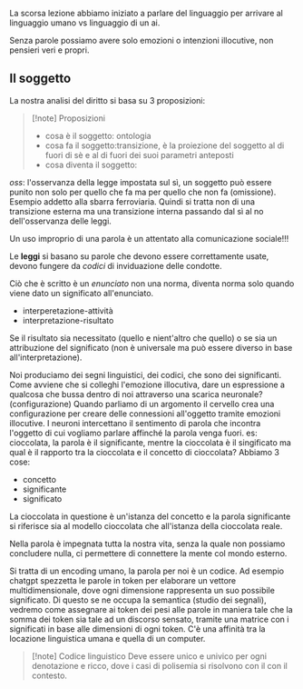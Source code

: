 La scorsa lezione abbiamo iniziato a parlare del linguaggio per arrivare al linguaggio umano vs linguaggio di un ai.

Senza parole possiamo avere solo emozioni o intenzioni illocutive, non pensieri veri e propri. 

## Il soggetto
La nostra analisi del diritto si basa su 3 proposizioni:

>[!note] Proposizioni
>- cosa è il soggetto: ontologia
>- cosa fa il soggetto:transizione, è la proiezione del soggetto al di fuori di sè e al di fuori dei suoi parametri anteposti
>- cosa diventa il soggetto:

*oss*: l'osservanza della legge impostata sul sì, un soggetto può essere punito non solo per quello che fa ma per quello che non fa (omissione). Esempio addetto alla sbarra ferroviaria. Quindi si tratta non di una transizione esterna ma una transizione interna passando dal sì al no dell'osservanza delle leggi.

Un uso improprio di una parola è un attentato alla comunicazione sociale!!!

Le **leggi** si basano su parole che devono essere correttamente usate, devono fungere da *codici* di inviduazione delle condotte.

Ciò che è scritto è un *enunciato* non una norma, diventa norma solo quando viene dato un significato all'enunciato.

- interperetazione-attività
- interpretazione-risultato

Se il risultato sia necessitato (quello e nient'altro che quello) o se sia un attribuzione del significato (non è universale ma può essere diverso in base all'interpretazione).

Noi produciamo dei segni linguistici, dei codici, che sono dei significanti.
Come avviene che si colleghi l'emozione illocutiva, dare un espressione a qualcosa che bussa dentro di noi attraverso una scarica neuronale?
(configurazione) Quando parliamo di un argomento il cervello crea una configurazione per creare delle connessioni all'oggetto tramite emozioni illocutive. I neuroni intercettano il sentimento di parola che incontra l'oggetto di cui vogliamo parlare affinché la parola venga fuori. es: cioccolata, la parola è il significante, mentre la cioccolata è il singificato ma qual è il rapporto tra la cioccolata e il concetto di cioccolata? Abbiamo 3 cose:
- concetto
- significante
- significato

La cioccolata in questione è un'istanza del concetto e la parola significante si riferisce sia al modello cioccolata che all'istanza della cioccolata reale.

Nella parola è impegnata tutta la nostra vita, senza la quale non possiamo concludere nulla, ci permettere di connettere la mente col mondo esterno.

Si tratta di un encoding umano, la parola per noi è un codice. Ad esempio chatgpt spezzetta le parole in token per elaborare un vettore multidimensionale, dove ogni dimensione rappresenta un suo possibile significato. Di questo se ne occupa la semantica (studio dei segnali), vedremo come assegnare ai token dei pesi alle parole in maniera tale che la somma dei token sia tale ad un discorso sensato, tramite una matrice con i significati in base alle dimensioni di ogni token.
C'è una affinità tra la locazione linguistica umana e quella di un computer.

>[!note] Codice linguistico
>Deve essere unico e univico  per ogni denotazione e ricco, dove i casi di polisemia si risolvono con il con il contesto.







